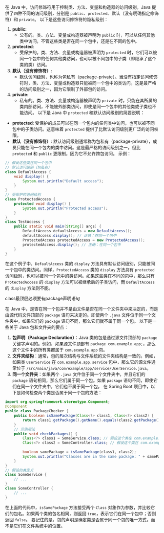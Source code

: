 在 Java 中，访问修饰符用于控制类、方法、变量和构造器的访问级别。Java 提供了四种不同的访问级别，分别是 `public`、`protected`、默认（没有明确指定修饰符）和 `private`。
以下是这些访问修饰符的隐私级别：

1. **public**:
   - 公有的。类、方法、变量或构造器被声明为 `public` 时，可以从任何其他类中访问，不管这些类是否在同一个包中，还是在不同的包中。
2. **protected**:
   - 受保护的。类、方法、变量或构造器被声明为 `protected` 时，它们可以被同一个包中的任何其他类访问，也可以被不同包中的子类（即继承了这个类的类）访问。
3. **默认（没有修饰符）**:
   - 默认访问级别，也称为包私有（package-private）。当没有指定访问修饰符时，类、方法、变量或构造器只能被同一个包中的类访问。这是最严格的访问级别之一，因为它限制了外部包的访问。
4. **private**:
   - 私有的。类、方法、变量或构造器被声明为 `private` 时，只能在其所属的类内部访问，不能被外部类访问，即使是同一个包中的其他类或子类也不能访问。
     以下是 Java 中 `protected` 和默认访问级别的简要说明：

- **protected**: 受保护的成员可以在同一个包内的任何类中访问，也可以被不同包中的子类访问。这意味着 `protected` 提供了比默认访问级别更广泛的访问权限。
- **默认（没有修饰符）**: 默认访问级别通常称为包私有（package-private），成员只能在同一个包内的类中访问。这是最严格的访问级别之一，但比 `protected` 和 `public` 更限制，因为它不允许跨包访问。
  示例：

```java
// 假设这些类在同一个包中
// 默认访问级别（包私有）
class DefaultAccess {
    void display() {
        System.out.println("Default access");
    }
}
// 受保护的访问级别
class ProtectedAccess {
    protected void display() {
        System.out.println("Protected access");
    }
}
class TestAccess {
    public static void main(String[] args) {
        DefaultAccess defaultAccess = new DefaultAccess();
        defaultAccess.display(); // 正确：在同一个包中
        ProtectedAccess protectedAccess = new ProtectedAccess();
        protectedAccess.display(); // 正确：在同一个包中
    }
}
```

在这个例子中，`DefaultAccess` 类的 `display` 方法具有默认访问级别，只能被同一个包中的类访问。同样，`ProtectedAccess` 类的 `display` 方法具有 `protected` 访问级别，也可以被同一个包中的类访问。如果这些类在不同的包中，那么只有 `ProtectedAccess` 的 `display` 方法可以被继承后的子类访问，而 `DefaultAccess` 的 `display` 方法则不能。


class最顶层必须要有package声明语句

在 Java 中，是否在同一个包并不是由文件是否在同一个文件夹中来决定的，而是由源代码文件顶部的 `package` 语句来决定的。即使两个 `.java` 文件位于同一个文件夹中，如果它们的 `package` 语句不同，那么它们就不属于同一个包。
以下是一些关于 Java 包和文件夹的要点：

1. **包声明（Package Declaration）**：Java 类的包是通过源文件顶部的 `package` 关键字声明的。例如，如果源文件顶部有 `package com.example.app;`，那么这个文件中的所有类都属于 `com.example.app` 包。
2. **文件夹结构**：通常，包的层次结构与文件系统的文件夹结构是一致的。例如，如果类 `UserService` 在 `com.example.app.service` 包中，那么它的源文件通常位于 `/src/main/java/com/example/app/service/UserService.java`。
3. **同一个文件夹**：如果两个 `.java` 文件位于同一个文件夹中，并且它们的 `package` 语句相同，那么它们属于同一个包。如果 `package` 语句不同，即使它们在同一个文件夹中，它们也不属于同一个包。
   在 Spring Boot 项目中，以下是如何检查两个类是否属于同一个包的方法：

```java
import org.springframework.stereotype.Component;
@Component
public class PackageChecker {
    public boolean isSamePackage(Class<?> class1, Class<?> class2) {
        return class1.getPackage().getName().equals(class2.getPackage().getName());
    }
    // 示例用法
    public void checkPackages() {
        Class<?> class1 = SomeService.class; // 假设这个类在 com.example.app.service 包中
        Class<?> class2 = SomeController.class; // 假设这个类在 com.example.app.controller 包中
      
        boolean samePackage = isSamePackage(class1, class2);
        System.out.println("Classes are in the same package: " + samePackage);
    }
}
// 假设的类定义
class SomeService {
    // ...
}
class SomeController {
    // ...
}
```

在上面的代码中，`isSamePackage` 方法接受两个 `Class` 对象作为参数，并比较它们的包名。如果两个类的包名相同，则返回 `true`，表示它们在同一个包中；否则返回 `false`。
要记住的是，包的声明是确定类是否属于同一个包的唯一方式，而不是它们在文件系统中的位置。
